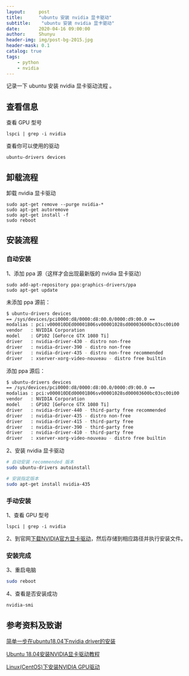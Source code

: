 ```yaml
---
layout:     post
title:      "ubuntu 安装 nvidia 显卡驱动"
subtitle:    "ubuntu 安装 nvidia 显卡驱动"
date:       2020-04-16 09:00:00
author:     Shunyu
header-img: img/post-bg-2015.jpg
header-mask: 0.1
catalog: true
tags:
    - python
    - nvidia
---
```




记录一下 ubuntu 安装 nvidia 显卡驱动流程 。



## 查看信息

查看 GPU 型号

```
lspci | grep -i nvidia
```



查看你可以使用的驱动

```
ubuntu-drivers devices
```



## 卸载流程

卸载 nvidia 显卡驱动

```
sudo apt-get remove --purge nvidia-*
sudo apt-get autoremove
sudo apt-get install -f
sudo reboot
```



## 安装流程

### 自动安装

1、添加 ppa 源（这样才会出现最新版的 nvidia 显卡驱动）

```
sudo add-apt-repository ppa:graphics-drivers/ppa
sudo apt-get update
```

未添加 ppa 源前：

```bash
$ ubuntu-drivers devices
== /sys/devices/pci0000:d8/0000:d8:00.0/0000:d9:00.0 ==
modalias : pci:v000010DEd00001B06sv00001028sd00003600bc03sc00i00
vendor   : NVIDIA Corporation
model    : GP102 [GeForce GTX 1080 Ti]
driver   : nvidia-driver-430 - distro non-free
driver   : nvidia-driver-390 - distro non-free
driver   : nvidia-driver-435 - distro non-free recommended
driver   : xserver-xorg-video-nouveau - distro free builtin
```

添加 ppa 源后：

```bash
$ ubuntu-drivers devices
== /sys/devices/pci0000:d8/0000:d8:00.0/0000:d9:00.0 ==
modalias : pci:v000010DEd00001B06sv00001028sd00003600bc03sc00i00
vendor   : NVIDIA Corporation
model    : GP102 [GeForce GTX 1080 Ti]
driver   : nvidia-driver-440 - third-party free recommended
driver   : nvidia-driver-435 - distro non-free
driver   : nvidia-driver-415 - third-party free
driver   : nvidia-driver-390 - third-party free
driver   : nvidia-driver-410 - third-party free
driver   : xserver-xorg-video-nouveau - distro free builtin
```



2、安装 nvidia 显卡驱动

```bash
# 自动安装 recommended 版本
sudo ubuntu-drivers autoinstall

# 安装指定版本
sudo apt-get install nvidia-435
```



### 手动安装

1、查看 GPU 型号

```
lspci | grep -i nvidia
```



2、到官网[下载NVIDIA官方显卡驱动](https://www.nvidia.com/Download/index.aspx)，然后存储到相应路径并执行安装文件。



### 安装完成

3、重启电脑

```bash
sudo reboot
```



4、查看是否安装成功

```bash
nvidia-smi
```





## 参考资料及致谢

[简单一步在ubuntu18.04下nvidia driver的安装](https://www.jianshu.com/p/4366ed27add9)

[Ubuntu 18.04安装NVIDIA显卡驱动教程](https://www.linuxidc.com/Linux/2019-02/157170.htm)

[Linux(CentOS)下安装NVIDIA GPU驱动](https://www.cnblogs.com/YSPXIZHEN/p/11466145.html)

